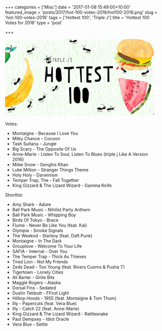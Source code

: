 +++
categories = ['Misc']
date = '2017-01-08 15:49:00+10:00'
featured_image = 'posts/2017/hot-100-votes-2016/hot100-2016.png'
slug = 'hot-100-votes-2016'
tags = ['Hottest 100', 'Triple J']
title = 'Hottest 100 Votes for 2016'
type = 'post'

+++

![hot100](hot100-2016.png)

Votes:

- Montaigne - Because I Love You
- Milky Chance - Cocoon
- Tash Sultana - Jungle
- Big Scary - The Opposite Of Us
- Anne-Marie - Listen To Soul, Listen To Blues {triple j Like A Version 2016}
- Miike Snow - Genghis Khan
- Luke Million - Stranger Things Theme
- Holy Holy - Darwinism
- Temper Trap, The - Fall Together
- King Gizzard & The Lizard Wizard - Gamma Knife


Shortlist:

- Amy Shark - Adore
- Ball Park Music - Nihilist Party Anthem
- Ball Park Music - Whipping Boy
- Birds Of Tokyo - Brace
- Flume - Never Be Like You (feat. Kai)
- Olympia - Smoke Signals
- The Weeknd - Starboy (feat. Daft Punk)
- Montaigne - In The Dark
- Grouplove - Welcome To Your Life
- SAFIA - Internal - Over You
- The Temper Trap - Thick As Thieves
- Tired Lion - Not My Friends
- Zeds Dead - Too Young (feat. Rivers Cuomo & Pusha T)
- Tigertown - Lonely Cities
- Ali Barter - Girlie Bits
- Maggie Rogers - Alaska
- Dorsal Fins - Sedated
- Dustin Tebbutt - FFirst Light
- Hilltop Hoods - 1955 (feat. Montaigne & Tom Thum)
- Illy - Papercuts (feat. Vera Blue)
- Illy - Catch 22 (feat. Anne-Marie)
- King Gizzard & The Lizard Wizard - Rattlesnake
- Paul Dempsey - Idiot Oracle
- Vera Blue - Settle